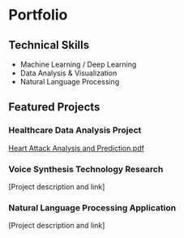 # Portfolio

## Technical Skills
- Machine Learning / Deep Learning
- Data Analysis & Visualization
- Natural Language Processing

## Featured Projects

### Healthcare Data Analysis Project
[Heart Attack Analysis and Prediction.pdf](Heart%20Attack%20Analysis%20and%20Prediction.pdf)

### Voice Synthesis Technology Research
[Project description and link]

### Natural Language Processing Application
[Project description and link]
